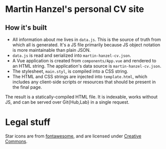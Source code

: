 # Martin Hanzel's personal CV site

## How it's built
- All information about me lives in `data.js`. This is the source of truth from which all is generated. It's a JS file primarily because JS object notation is more maintainable than plain JSON.
- `data.js` is read and serialized into `martin-hanzel-cv.json`.
- A Vue application is created from `components/App.vue` and rendered to an HTML string. The application's data source is `martin-hanzel-cv.json`.
- The stylesheet, `main.styl`, is compiled into a CSS string.
- The HTML and CSS strings are injected into `template.html`, which includes any client-side scripts or resources that should be present in the final page.

The result is a statically-compiled HTML file. It is indexable, works without JS, and can be served over Git{Hub,Lab} in a single request.

# Legal stuff
Star icons are from [fontawesome](https://fontawesome.com), and are licensed under [Creative Commons](https://fontawesome.com/license).

